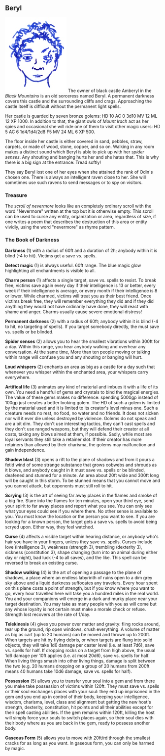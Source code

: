 ## Beryl

![Beryl](Beryl.jpeg)
The owner of black castle Amberyl in the *Black Mountains* is an old sorceress named Beryl. A permanent darkness covers this castle and the surrounding cliffs and crags. Approaching the castle itself is difficult without the permanent light spells.

Her castle is guarded by seven bronze golems:
HD 10 AC 0 3d10 MV 12 ML 12 XP 1000. In addition to that, the giant owls of *Mount Irach* act as her spies and occasional she will ride one of them to visit other magic users: HD 5 AC 6 1d4/1d4/2d8 F5 MV 24 ML 6 XP 500.

The floor inside her castle is either covered in sand, pebbles, straw, carpets, or made of wood, stone, copper, and so on. Walking in any room makes a distinct sound which Beryl is able to pick up with her *spider senses*. Any shouting and  banging hurts her and she hates that. This is why there is a big sign at the entrance: Tread softly!

They say Beryl lost one of her eyes when she attained the rank of Odin's chosen one. There is always an intelligent raven close to her. She will sometimes use such ravens to send messages or to spy on visitors.

### Treasure

The *scroll of nevermore* looks like an completely ordinary scroll with the word "Nevermore" written at the top but it is otherwise empty. This scroll can be used to curse any entity, organization or area, regardless of size, if one writes a poem that describes the destruction of this area or entity vividly, using the word "nevermore" as rhyme pattern.

### The Book of Darkness

**Darkness** (1) with a radius of 60ft and a duration of 2h; anybody within it is blind (-4 to hit). Victims get a save vs. spells.

**Detect magic** (1) is always useful. 60ft range. The blue magic glow highlighting all enchantments is visible to all.

**Charm person** (1) affects a single target, save vs. spells to resist. To break free, victims save again every day if their intelligence is 13 or better, every week if their intelligence is average, or every month if their intelligence is 8 or lower. While charmed, victims will treat you as their best friend. Once victims break free, they will remember everything they did and if they did anything they would not have ordinarily have done, they will react with shame and anger. Charms usually cause severe emotional distress!

**Permanent darkness** (2) with a radius of 60ft; anybody within it is blind (-4 to hit, no targeting of spells). If you target somebody directly, the must save vs. spells or be blinded.

**Spider senses** (2) allows you to hear the smallest vibrations within 300ft for a day. Within this range, you hear anybody walking and overhear any conversation. At the same time, More than ten people moving or talking within range will confuse you and any shouting or banging will hurt.

**Loud whispers** (2) enchants an area as big as a castle for a day such that whenever you whisper within the enchanted area, your whispers carry everywhere.

**Artifical life** (3) animates any kind of material and imbues it with a life of its own. You need a handful of gems and crystals to bind the magical energies. The value of these gems makes no difference: spending 5000gp instead of 100gp just creates a better looking golem. The HD of such a golem is limited by the material used and it is limited to its creator's level minus one. Such a creature needs no rest, no food, no water and no friends. It does not sicken nor will it ever die unless destroyed by violence. Golems do not speak and are a bit dim. They don't use interesting tactics, they can't cast spells and they don't use ranged weapons, but they will defend their creator at all costs, taking any blows aimed at them, if possible. Sadly, while most are loyal servants they still take a retainer slot. If their creator has more retainers than allowed by their charisma, the golems may malfunction and gain independence.

**Shadow blast** (3) opens a rift to the plane of shadows and from it pours a fetid wind of some strange substance that grows cobwebs and shrouds as it blows, and anybody caught in it must save vs. spells or be blinded, deafened and stunned for a minute. An area about 20ft wide and 300ft long will be caught in this storm. To be stunned means that you cannot move and you cannot attack, but opponents must still roll to hit.

**Scrying** (3) is the art of seeing far away places in the flames and smoke of a big fire. Stare into the flames for ten minutes, open your third eye, send your spirit to far away places and report what you see. You can only see what your eyes could see if you where there. No other sense is available to you. You must know the location or the person you want to see. If you are looking for a known person, the target gets a save vs. spells to avoid being scryed upon. Either way, they feel watched.

**Curse** (4) affects a visible target within hearing distance, or anybody who's hair you have in your fingers, unless they save vs. spells. Curses include love (intelligence 3), weakness (strength 3), trembling (dexterity 3), sickness (constitution 3), shape changing (turn into an animal during either day or night), bad luck (-4 to all saves), and the like. This spell can be reversed to break an existing curse.

**Shadow walking** (4) is the art of opening a passage to the plane of shadows, a place where an endless labyrinth of ruins open to a dim grey sky above and a liquid darkness suffocates any travelers. Every hour spent on this plane costs a point of strength, but if you know where you want to go, every hour travelled here will take you a hundred miles in the real world. You and your companions will emerge in a dark and murky place near your target destination. You may take as many people with you as will come but any whose loyalty is not certain must make a morale check or refuse. Strength lost recovers at the rate of 1/day.

**Telekinesis** (4) gives you power over matter and gravity: fling rocks around, tear up the ground, rip open windows, crush everything. A volume of matter as big as cart (up to 20 humans) can be moved and thrown up to 200ft. When targets are hit by flying debris, or when targets are flung into solid objects, they will take 1d6 damage per caster level (i.e. at least 7d6), save vs. spells for half. If dropping rocks on a target from high above, the usual 1d6 damage per 10ft applies (i.e. at most 20d6), save vs. spells for half. When living things smash into other living things, damage is split between the two (e.g. 20 humans dropping on a group of 20 humans from 200ft means 40 humans take 10d6 damage, save vs. spells for half).

**Possession** (5) allows you to transfer your soul into a gem and from there you make take possession of victims within 120ft.  They must save vs. spells or their soul exchanges places with your soul: they end up imprisoned in the gem and you end up in control of their body, keeping your intelligence, wisdom, charisma, level, class and alignment but getting the new host's strength, dexterity, constitution, hit points and all their abilities except for their spell casting abilities. If the gem remains within 120ft, killing the host will simply force your souls to switch places again, so their soul dies with their body where as you are back in the gem, ready to possess another body.

**Gaseous Form** (5) allows you to move with 20ft/rd through the smallest cracks for as long as you want. In gaseous form, you can only be harmed by magic.
